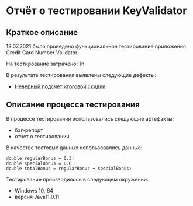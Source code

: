 # Отчёт о тестировании KeyValidator

## Краткое описание

18.07.2021  было проведено функциональное тестирование приложения Credit Card Number Validator.

На тестирование затрачено: 1h

В результате тестирования выявлены следующие дефекты:
* [Неверный подсчет итоговой скидки](https://github.com/lakkikot/1.2-2/issues/1)


## Описание процесса тестирования

В процессе тестирования использовались следующие артефакты:
* баг-репорт
* отчет о тестировании


В качестве тестовых данных использовались данные:

    double regularBonus = 0.3;
    double specialBonus = 0.6;
    double totalBonus = regularBonus + specialBonus;

Тестирование производилось в следующем окружении:
* Windows 10, 64
* версия Java11.0.11
